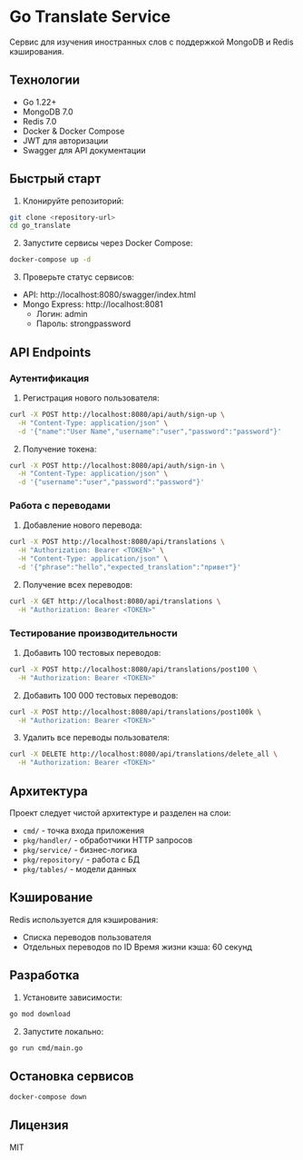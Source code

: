 # Go Translate Service

Сервис для изучения иностранных слов с поддержкой MongoDB и Redis кэширования.

## Технологии

- Go 1.22+
- MongoDB 7.0
- Redis 7.0
- Docker & Docker Compose
- JWT для авторизации
- Swagger для API документации

## Быстрый старт

1. Клонируйте репозиторий:
```bash
git clone <repository-url>
cd go_translate
```

2. Запустите сервисы через Docker Compose:
```bash
docker-compose up -d
```

3. Проверьте статус сервисов:
- API: http://localhost:8080/swagger/index.html
- Mongo Express: http://localhost:8081
  - Логин: admin
  - Пароль: strongpassword

## API Endpoints

### Аутентификация

1. Регистрация нового пользователя:
```bash
curl -X POST http://localhost:8080/api/auth/sign-up \
  -H "Content-Type: application/json" \
  -d '{"name":"User Name","username":"user","password":"password"}'
```

2. Получение токена:
```bash
curl -X POST http://localhost:8080/api/auth/sign-in \
  -H "Content-Type: application/json" \
  -d '{"username":"user","password":"password"}'
```

### Работа с переводами

1. Добавление нового перевода:
```bash
curl -X POST http://localhost:8080/api/translations \
  -H "Authorization: Bearer <TOKEN>" \
  -H "Content-Type: application/json" \
  -d '{"phrase":"hello","expected_translation":"привет"}'
```

2. Получение всех переводов:
```bash
curl -X GET http://localhost:8080/api/translations \
  -H "Authorization: Bearer <TOKEN>"
```

### Тестирование производительности

1. Добавить 100 тестовых переводов:
```bash
curl -X POST http://localhost:8080/api/translations/post100 \
  -H "Authorization: Bearer <TOKEN>"
```

2. Добавить 100 000 тестовых переводов:
```bash
curl -X POST http://localhost:8080/api/translations/post100k \
  -H "Authorization: Bearer <TOKEN>"
```

3. Удалить все переводы пользователя:
```bash
curl -X DELETE http://localhost:8080/api/translations/delete_all \
  -H "Authorization: Bearer <TOKEN>"
```

## Архитектура

Проект следует чистой архитектуре и разделен на слои:
- `cmd/` - точка входа приложения
- `pkg/handler/` - обработчики HTTP запросов
- `pkg/service/` - бизнес-логика
- `pkg/repository/` - работа с БД
- `pkg/tables/` - модели данных

## Кэширование

Redis используется для кэширования:
- Списка переводов пользователя
- Отдельных переводов по ID
Время жизни кэша: 60 секунд

## Разработка

1. Установите зависимости:
```bash
go mod download
```

2. Запустите локально:
```bash
go run cmd/main.go
```

## Остановка сервисов

```bash
docker-compose down
```

## Лицензия

MIT
